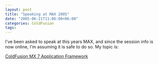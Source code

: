 ```yaml
---
layout: post
title: "Speaking at MAX 2005"
date: "2005-06-21T11:06:00+06:00"
categories: ColdFusion 
tags: 
---
```


I've been asked to speak at this years MAX, and since the session info is now online, I'm assuming it is safe to do so. My topic is:

<a href="http://www.macromedia.com/macromedia/events/max/sessions/sa204w.html">ColdFusion MX 7 Application Framework</a>